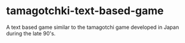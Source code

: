 # tamagotchki-text-based-game
A text based game similar to the tamagotchi game developed in Japan during the late 90's.
